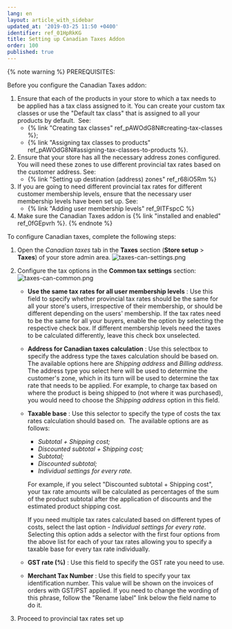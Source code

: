 ```yaml
---
lang: en
layout: article_with_sidebar
updated_at: '2019-03-25 11:50 +0400'
identifier: ref_01HpRkKG
title: Setting up Canadian Taxes Addon
order: 100
published: true
---
```

{% note warning %}
PREREQUISITES:

Before you configure the Canadian Taxes addon:

1.  Ensure that each of the products in your store to which a tax needs to be applied has a tax class assigned to it. You can create your custom tax classes or use the "Default tax class" that is assigned to all your products by default. 
    See: 
    *   {% link "Creating tax classes" ref_pAWOdG8N#creating-tax-classes %};
    *   {% link "Assigning tax classes to products" ref_pAWOdG8N#assigning-tax-classes-to-products %}.
2.  Ensure that your store has all the necessary address zones configured. You will need these zones to use different provincial tax rates based on the customer address.
    See:
    *   {% link "Setting up destination (address) zones" ref_r68iO5Rm %}
3.  If you are going to need different provincial tax rates for different customer membership levels, ensure that the necessary user membership levels have been set up. 
    See:
    *   {% link "Adding user membership levels" ref_9ITFspcC %}
4. Make sure the Canadian Taxes addon is {% link "installed and enabled" ref_0fGEpvrh %}.
{% endnote %}

To configure Canadian taxes, complete the following steps:

1.  Open the _Canadian taxes_ tab in the **Taxes** section (**Store setup** > **Taxes**) of your store admin area.
    ![taxes-can-settings.png]({{site.baseurl}}/attachments/ref_hxmof6xX/taxes-can-settings.png)

2.  Configure the tax options in the **Common tax settings** section:
    ![taxes-can-common.png]({{site.baseurl}}/attachments/ref_hxmof6xX/taxes-can-common.png)

    *  **Use the same tax rates for all user membership levels** : Use this field to specify whether provincial tax rates should be the same for all your store's users, irrespective of their membership, or should be different depending on the users' membership. If the tax rates need to be the same for all your buyers, enable the option by selecting the respective check box. If different membership levels need the taxes to be calculated differently, leave this check box unselected.
    
    *  **Address for Canadian taxes calculation** : Use this selectbox to specify the address type the taxes calculation should be based on. The available options here are _Shipping address_ and _Billing address._ The address type you select here will be used to determine the customer's zone, which in its turn will be used to determine the tax rate that needs to be applied. 
        For example, to charge tax based on where the product is being shipped to (not where it was purchased), you would need to choose the _Shipping address_ option in this field.
    
    *  **Taxable base** : Use this selector to specify the type of costs the tax rates calculation should based on. 
        The available options are as follows:
        *   _Subtotal + Shipping cost;_
        *   _Discounted subtotal + Shipping cost;_
        *   _Subtotal;_
        *   _Discounted subtotal;_
        *   _Individual settings for every rate._ 
        
        For example, if you select "Discounted subtotal + Shipping cost", your tax rate amounts will be calculated as percentages of the sum of the product subtotal after the application of discounts and the estimated product shipping cost. 

        If you need multiple tax rates calculated based on different types of costs, select the last option - _Individual settings for every rate_. Selecting this option adds a selector with the first four options from the above list for each of your tax rates allowing you to specify a taxable base for every tax rate individually.
    
    *  **GST rate (%)** : Use this field to specify the GST rate you need to use.
    
    *  **Merchant Tax Number** : Use this field to specify your tax identification number. This value will be shown on the invoices of orders with GST/PST applied. If you need to change the wording of this phrase, follow the "Rename label" link below the field name to do it.

3. Proceed to provincial tax rates set up
